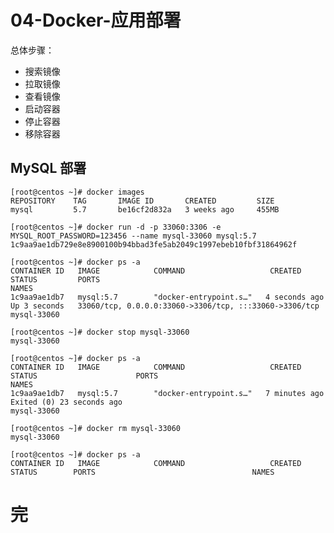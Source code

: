 # 04-Docker-应用部署

总体步骤：
- 搜索镜像
- 拉取镜像
- 查看镜像
- 启动容器
- 停止容器
- 移除容器

## MySQL 部署

    [root@centos ~]# docker images
    REPOSITORY    TAG       IMAGE ID       CREATED         SIZE
    mysql         5.7       be16cf2d832a   3 weeks ago     455MB
    
    [root@centos ~]# docker run -d -p 33060:3306 -e MYSQL_ROOT_PASSWORD=123456 --name mysql-33060 mysql:5.7
    1c9aa9ae1db729e8e8900100b94bbad3fe5ab2049c1997ebeb10fbf31864962f
    
    [root@centos ~]# docker ps -a
    CONTAINER ID   IMAGE            COMMAND                   CREATED         STATUS         PORTS                                                    NAMES
    1c9aa9ae1db7   mysql:5.7        "docker-entrypoint.s…"   4 seconds ago   Up 3 seconds   33060/tcp, 0.0.0.0:33060->3306/tcp, :::33060->3306/tcp   mysql-33060
    
    [root@centos ~]# docker stop mysql-33060
    mysql-33060
    
    [root@centos ~]# docker ps -a
    CONTAINER ID   IMAGE            COMMAND                   CREATED         STATUS                      PORTS                                   NAMES
    1c9aa9ae1db7   mysql:5.7        "docker-entrypoint.s…"   7 minutes ago   Exited (0) 23 seconds ago                                           mysql-33060
    
    [root@centos ~]# docker rm mysql-33060
    mysql-33060
    
    [root@centos ~]# docker ps -a
    CONTAINER ID   IMAGE            COMMAND                   CREATED        STATUS        PORTS                                   NAMES

# 完